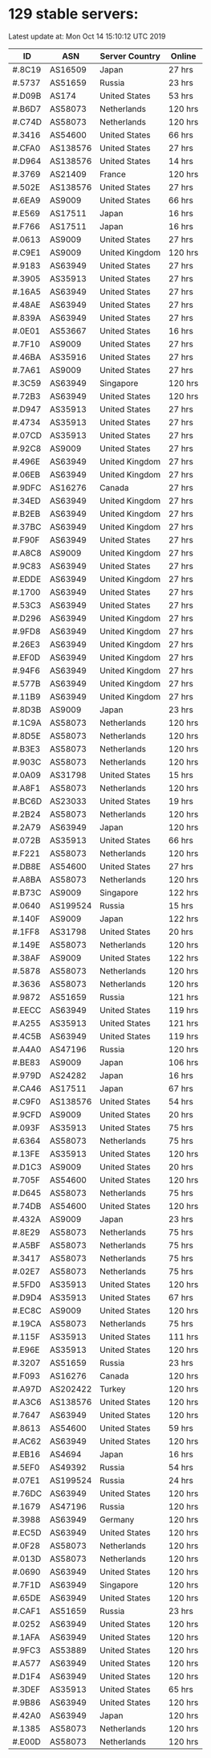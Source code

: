 # 129 stable servers:

Latest update at: Mon Oct 14 15:10:12 UTC 2019

| ID | ASN | Server Country | Online |
| -- | --- | -------------- | ------ |
| #.8C19 | AS16509 | Japan | 27 hrs |
| #.5737 | AS51659 | Russia | 23 hrs |
| #.D09B | AS174 | United States | 53 hrs |
| #.B6D7 | AS58073 | Netherlands | 120 hrs |
| #.C74D | AS58073 | Netherlands | 120 hrs |
| #.3416 | AS54600 | United States | 66 hrs |
| #.CFA0 | AS138576 | United States | 27 hrs |
| #.D964 | AS138576 | United States | 14 hrs |
| #.3769 | AS21409 | France | 120 hrs |
| #.502E | AS138576 | United States | 27 hrs |
| #.6EA9 | AS9009 | United States | 66 hrs |
| #.E569 | AS17511 | Japan | 16 hrs |
| #.F766 | AS17511 | Japan | 16 hrs |
| #.0613 | AS9009 | United States | 27 hrs |
| #.C9E1 | AS9009 | United Kingdom | 120 hrs |
| #.9183 | AS63949 | United States | 27 hrs |
| #.3905 | AS35913 | United States | 27 hrs |
| #.16A5 | AS63949 | United States | 27 hrs |
| #.48AE | AS63949 | United States | 27 hrs |
| #.839A | AS63949 | United States | 27 hrs |
| #.0E01 | AS53667 | United States | 16 hrs |
| #.7F10 | AS9009 | United States | 27 hrs |
| #.46BA | AS35916 | United States | 27 hrs |
| #.7A61 | AS9009 | United States | 27 hrs |
| #.3C59 | AS63949 | Singapore | 120 hrs |
| #.72B3 | AS63949 | United States | 120 hrs |
| #.D947 | AS35913 | United States | 27 hrs |
| #.4734 | AS35913 | United States | 27 hrs |
| #.07CD | AS35913 | United States | 27 hrs |
| #.92C8 | AS9009 | United States | 27 hrs |
| #.496E | AS63949 | United Kingdom | 27 hrs |
| #.06EB | AS63949 | United Kingdom | 27 hrs |
| #.9DFC | AS16276 | Canada | 27 hrs |
| #.34ED | AS63949 | United Kingdom | 27 hrs |
| #.B2EB | AS63949 | United Kingdom | 27 hrs |
| #.37BC | AS63949 | United Kingdom | 27 hrs |
| #.F90F | AS63949 | United States | 27 hrs |
| #.A8C8 | AS9009 | United Kingdom | 27 hrs |
| #.9C83 | AS63949 | United States | 27 hrs |
| #.EDDE | AS63949 | United Kingdom | 27 hrs |
| #.1700 | AS63949 | United States | 27 hrs |
| #.53C3 | AS63949 | United States | 27 hrs |
| #.D296 | AS63949 | United Kingdom | 27 hrs |
| #.9FD8 | AS63949 | United Kingdom | 27 hrs |
| #.26E3 | AS63949 | United Kingdom | 27 hrs |
| #.EF0D | AS63949 | United Kingdom | 27 hrs |
| #.94F6 | AS63949 | United Kingdom | 27 hrs |
| #.577B | AS63949 | United Kingdom | 27 hrs |
| #.11B9 | AS63949 | United Kingdom | 27 hrs |
| #.8D3B | AS9009 | Japan | 23 hrs |
| #.1C9A | AS58073 | Netherlands | 120 hrs |
| #.8D5E | AS58073 | Netherlands | 120 hrs |
| #.B3E3 | AS58073 | Netherlands | 120 hrs |
| #.903C | AS58073 | Netherlands | 120 hrs |
| #.0A09 | AS31798 | United States | 15 hrs |
| #.A8F1 | AS58073 | Netherlands | 120 hrs |
| #.BC6D | AS23033 | United States | 19 hrs |
| #.2B24 | AS58073 | Netherlands | 120 hrs |
| #.2A79 | AS63949 | Japan | 120 hrs |
| #.072B | AS35913 | United States | 66 hrs |
| #.F221 | AS58073 | Netherlands | 120 hrs |
| #.DB8E | AS54600 | United States | 27 hrs |
| #.A8BA | AS58073 | Netherlands | 120 hrs |
| #.B73C | AS9009 | Singapore | 122 hrs |
| #.0640 | AS199524 | Russia | 15 hrs |
| #.140F | AS9009 | Japan | 122 hrs |
| #.1FF8 | AS31798 | United States | 20 hrs |
| #.149E | AS58073 | Netherlands | 120 hrs |
| #.38AF | AS9009 | United States | 122 hrs |
| #.5878 | AS58073 | Netherlands | 120 hrs |
| #.3636 | AS58073 | Netherlands | 120 hrs |
| #.9872 | AS51659 | Russia | 121 hrs |
| #.EECC | AS63949 | United States | 119 hrs |
| #.A255 | AS35913 | United States | 121 hrs |
| #.4C5B | AS63949 | United States | 119 hrs |
| #.A4A0 | AS47196 | Russia | 120 hrs |
| #.BE83 | AS9009 | Japan | 106 hrs |
| #.979D | AS24282 | Japan | 16 hrs |
| #.CA46 | AS17511 | Japan | 67 hrs |
| #.C9F0 | AS138576 | United States | 54 hrs |
| #.9CFD | AS9009 | United States | 20 hrs |
| #.093F | AS35913 | United States | 75 hrs |
| #.6364 | AS58073 | Netherlands | 75 hrs |
| #.13FE | AS35913 | United States | 120 hrs |
| #.D1C3 | AS9009 | United States | 20 hrs |
| #.705F | AS54600 | United States | 120 hrs |
| #.D645 | AS58073 | Netherlands | 75 hrs |
| #.74DB | AS54600 | United States | 120 hrs |
| #.432A | AS9009 | Japan | 23 hrs |
| #.8E29 | AS58073 | Netherlands | 75 hrs |
| #.A5BF | AS58073 | Netherlands | 75 hrs |
| #.3417 | AS58073 | Netherlands | 75 hrs |
| #.02E7 | AS58073 | Netherlands | 75 hrs |
| #.5FD0 | AS35913 | United States | 120 hrs |
| #.D9D4 | AS35913 | United States | 67 hrs |
| #.EC8C | AS9009 | United States | 120 hrs |
| #.19CA | AS58073 | Netherlands | 75 hrs |
| #.115F | AS35913 | United States | 111 hrs |
| #.E96E | AS35913 | United States | 120 hrs |
| #.3207 | AS51659 | Russia | 23 hrs |
| #.F093 | AS16276 | Canada | 120 hrs |
| #.A97D | AS202422 | Turkey | 120 hrs |
| #.A3C6 | AS138576 | United States | 120 hrs |
| #.7647 | AS63949 | United States | 120 hrs |
| #.8613 | AS54600 | United States | 59 hrs |
| #.AC62 | AS63949 | United States | 120 hrs |
| #.EB16 | AS4694 | Japan | 16 hrs |
| #.5EF0 | AS49392 | Russia | 54 hrs |
| #.07E1 | AS199524 | Russia | 24 hrs |
| #.76DC | AS63949 | United States | 120 hrs |
| #.1679 | AS47196 | Russia | 120 hrs |
| #.3988 | AS63949 | Germany | 120 hrs |
| #.EC5D | AS63949 | United States | 120 hrs |
| #.0F28 | AS58073 | Netherlands | 120 hrs |
| #.013D | AS58073 | Netherlands | 120 hrs |
| #.0690 | AS63949 | United States | 120 hrs |
| #.7F1D | AS63949 | Singapore | 120 hrs |
| #.65DE | AS63949 | United States | 120 hrs |
| #.CAF1 | AS51659 | Russia | 23 hrs |
| #.0252 | AS63949 | United States | 120 hrs |
| #.1AFA | AS63949 | United States | 120 hrs |
| #.9FC3 | AS53889 | United States | 120 hrs |
| #.A577 | AS63949 | United States | 120 hrs |
| #.D1F4 | AS63949 | United States | 120 hrs |
| #.3DEF | AS35913 | United States | 65 hrs |
| #.9B86 | AS63949 | United States | 120 hrs |
| #.42A0 | AS63949 | Japan | 120 hrs |
| #.1385 | AS58073 | Netherlands | 120 hrs |
| #.E00D | AS58073 | Netherlands | 120 hrs |

